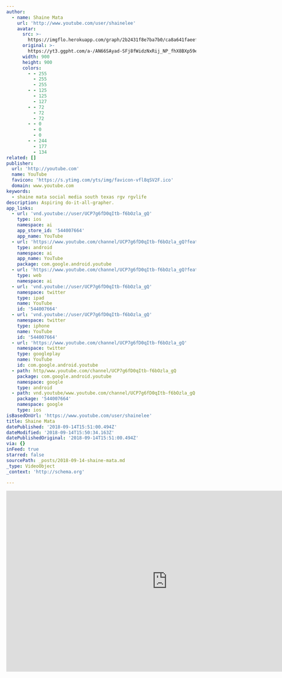 ```yaml
---
author:
  - name: Shaine Mata
    url: 'http://www.youtube.com/user/shainelee'
    avatar:
      src: >-
        https://imgflo.herokuapp.com/graph/2b2431f8e7ba7b0/ca8a641faeef2068c9d70b6b93b753e4/noop?input=https%3A%2F%2Fyt3.ggpht.com%2Fa-%2FAN66SAyad-SFj8fWidzNxRij_NP_fhX8BXp59eUc0g%3Ds900-mo-c-c0xffffffff-rj-k-no
      original: >-
        https://yt3.ggpht.com/a-/AN66SAyad-SFj8fWidzNxRij_NP_fhX8BXp59eUc0g=s900-mo-c-c0xffffffff-rj-k-no
      width: 900
      height: 900
      colors:
        - - 255
          - 255
          - 255
        - - 125
          - 125
          - 127
        - - 72
          - 72
          - 72
        - - 0
          - 0
          - 0
        - - 244
          - 177
          - 134
related: []
publisher:
  url: 'http://youtube.com'
  name: YouTube
  favicon: 'https://s.ytimg.com/yts/img/favicon-vfl8qSV2F.ico'
  domain: www.youtube.com
keywords:
  - shaine mata social media south texas rgv rgvlife
description: Aspiring do-it-all-grapher.
app_links:
  - url: 'vnd.youtube://user/UCP7g6fD0qItb-f6bOzla_gQ'
    type: ios
    namespace: ai
    app_store_id: '544007664'
    app_name: YouTube
  - url: 'https://www.youtube.com/channel/UCP7g6fD0qItb-f6bOzla_gQ?feature=applinks'
    type: android
    namespace: ai
    app_name: YouTube
    package: com.google.android.youtube
  - url: 'https://www.youtube.com/channel/UCP7g6fD0qItb-f6bOzla_gQ?feature=applinks'
    type: web
    namespace: ai
  - url: 'vnd.youtube://user/UCP7g6fD0qItb-f6bOzla_gQ'
    namespace: twitter
    type: ipad
    name: YouTube
    id: '544007664'
  - url: 'vnd.youtube://user/UCP7g6fD0qItb-f6bOzla_gQ'
    namespace: twitter
    type: iphone
    name: YouTube
    id: '544007664'
  - url: 'https://www.youtube.com/channel/UCP7g6fD0qItb-f6bOzla_gQ'
    namespace: twitter
    type: googleplay
    name: YouTube
    id: com.google.android.youtube
  - path: http/www.youtube.com/channel/UCP7g6fD0qItb-f6bOzla_gQ
    package: com.google.android.youtube
    namespace: google
    type: android
  - path: vnd.youtube/www.youtube.com/channel/UCP7g6fD0qItb-f6bOzla_gQ
    package: '544007664'
    namespace: google
    type: ios
isBasedOnUrl: 'https://www.youtube.com/user/shainelee'
title: Shaine Mata
datePublished: '2018-09-14T15:51:00.494Z'
dateModified: '2018-09-14T15:50:34.163Z'
datePublishedOriginal: '2018-09-14T15:51:00.494Z'
via: {}
inFeed: true
starred: false
sourcePath: _posts/2018-09-14-shaine-mata.md
_type: VideoObject
_context: 'http://schema.org'

---
```

<iframe src="https://cdn.embedly.com/widgets/media.html?src=http%3A%2F%2Fwww.youtube.com%2Fembed%2Fvideoseries%3Flist%3DUUP7g6fD0qItb-f6bOzla_gQ&amp;url=https%3A%2F%2Fwww.youtube.com%2Fuser%2Fshainelee&amp;image=https%3A%2F%2Fyt3.ggpht.com%2Fa-%2FAN66SAyad-SFj8fWidzNxRij_NP_fhX8BXp59eUc0g%3Ds900-mo-c-c0xffffffff-rj-k-no&amp;key=a715cf41cc93453ca338d350cd26f87b&amp;type=text%2Fhtml&amp;schema=youtube" width="853" height="480" scrolling="no" frameborder="0" allowfullscreen="true" style=""></iframe>